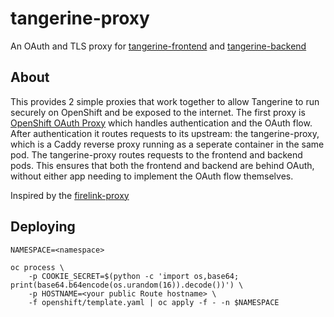 # tangerine-proxy

An OAuth and TLS proxy for [tangerine-frontend](https://github.com/RedHatInsights/tangerine-frontend/) and [tangerine-backend](https://github.com/RedHatInsights/tangerine-backend/)

## About

This provides 2 simple proxies that work together to allow Tangerine to run securely on OpenShift and be exposed to the internet. The first proxy is [OpenShift OAuth Proxy](https://github.com/openshift/oauth-proxy) which handles authentication and the OAuth flow. After authentication it routes requests to its upstream: the tangerine-proxy, which is a Caddy reverse proxy running as a seperate container in the same pod. The tangerine-proxy routes requests to the frontend and backend pods. This ensures that both the frontend and backend are behind OAuth, without either app needing to implement the OAuth flow themselves.

Inspired by the [firelink-proxy](https://github.com/RedHatInsights/firelink-proxy)

## Deploying

```
NAMESPACE=<namespace>

oc process \
    -p COOKIE_SECRET=$(python -c 'import os,base64; print(base64.b64encode(os.urandom(16)).decode())') \
    -p HOSTNAME=<your public Route hostname> \
    -f openshift/template.yaml | oc apply -f - -n $NAMESPACE

```
